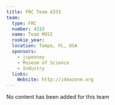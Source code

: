 ```yaml
---
title: FRC Team 4333
team:
  type: FRC
  number: 4333
  name: Team MOSI
  rookie_year: 
  location: Tampa, FL, USA
  sponsors:
    - jcpenney
    - Museum of Science
    - Industry
  links:
    Website: http://ideazone.org
---
```

No content has been added for this team